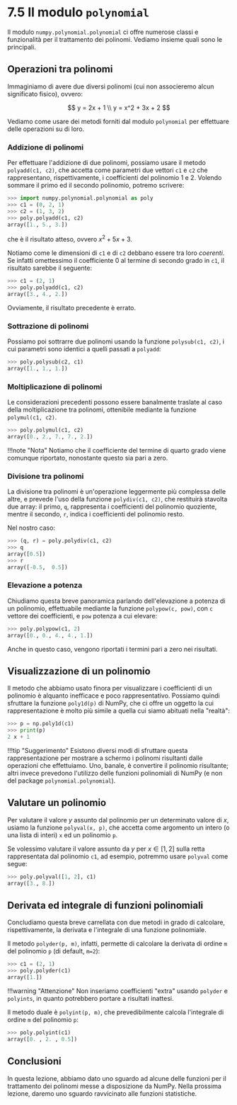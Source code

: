 # 7.5 Il modulo `polynomial`

Il modulo `numpy.polynomial.polynomial` ci offre numerose classi e funzionalità per il trattamento dei polinomi. Vediamo insieme quali sono le principali.

## Operazioni tra polinomi

Immaginiamo di avere due diversi polinomi (cui non associeremo alcun significato fisico), ovvero:

$$
y = 2x + 1 \\
y = x^2 + 3x + 2
$$

Vediamo come usare dei metodi forniti dal modulo `polynomial` per effettuare delle operazioni su di loro.

### Addizione di polinomi

Per effettuare l'addizione di due polinomi, possiamo usare il metodo `polyadd(c1, c2)`, che accetta come parametri due vettori `c1` e `c2` che rappresentano, rispettivamente, i coefficienti del polinomio 1 e 2. Volendo sommare il primo ed il secondo polinomio, potremo scrivere:

```py
>>> import numpy.polynomial.polynomial as poly
>>> c1 = (0, 2, 1)
>>> c2 = (1, 3, 2)
>>> poly.polyadd(c1, c2)
array([1., 5., 3.])
```

che è il risultato atteso, ovvero $x^2 + 5x + 3$.

Notiamo come le dimensioni di `c1` e di `c2` debbano essere tra loro *coerenti*. Se infatti omettessimo il coefficiente $0$ al termine di secondo grado in `c1`, il risultato sarebbe il seguente:

```py
>>> c1 = (2, 1)
>>> poly.polyadd(c1, c2)
array([3., 4., 2.])
```

Ovviamente, il risultato precedente è errato.

### Sottrazione di polinomi

Possiamo poi sottrarre due polinomi usando la funzione `polysub(c1, c2)`, i cui parametri sono identici a quelli passati a `polyadd`:

```py
>>> poly.polysub(c2, c1)
array([1., 1., 1.])
```

### Moltiplicazione di polinomi

Le considerazioni precedenti possono essere banalmente traslate al caso della moltiplicazione tra polinomi, ottenibile mediante la funzione `polymul(c1, c2)`.

```py
>>> poly.polymul(c1, c2)
array([0., 2., 7., 7., 2.])
```

!!!note "Nota"
    Notiamo che il coefficiente del termine di quarto grado viene comunque riportato, nonostante questo sia pari a zero.

### Divisione tra polinomi

La divisione tra polinomi è un'operazione leggermente più complessa delle altre, e prevede l'uso della funzione `polydiv(c1, c2)`, che restituirà stavolta due array: il primo, `q`, rappresenta i coefficienti del polinomio quoziente, mentre il secondo, `r`, indica i coefficienti del polinomio resto.

Nel nostro caso:

```py
>>> (q, r) = poly.polydiv(c1, c2)
>>> q
array([0.5])
>>> r
array([-0.5,  0.5])
```

### Elevazione a potenza

Chiudiamo questa breve panoramica parlando dell'elevazione a potenza di un polinomio, effettuabile mediante la funzione `polypow(c, pow)`, con `c` vettore dei coefficienti, e `pow` potenza a cui elevare:

```py
>>> poly.polypow(c1, 2)
array([0., 0., 4., 4., 1.])
```

Anche in questo caso, vengono riportati i termini pari a zero nei risultati.

## Visualizzazione di un polinomio

Il metodo che abbiamo usato finora per visualizzare i coefficienti di un polinomio è alquanto inefficace e poco rappresentativo. Possiamo quindi sfruttare la funzione `poly1d(p)` di NumPy, che ci offre un oggetto la cui rappresentazione è molto più simile a quella cui siamo abituati nella "realtà":

```py
>>> p = np.poly1d(c1)
>>> print(p)
2 x + 1
```

!!!tip "Suggerimento"
    Esistono diversi modi di sfruttare questa rappresentazione per mostrare a schermo i polinomi risultanti dalle operazioni che effettuiamo. Uno, banale, è convertire il polinomio risultante; altri invece prevedono l'utilizzo delle funzioni polinomiali di NumPy (e non del package `polynomial.polynomial`).

## Valutare un polinomio

Per valutare il valore $y$ assunto dal polinomio per un determinato valore di $x$, usiamo la funzione `polyval(x, p)`, che accetta come argomento un intero (o una lista di interi) `x` ed un polinomio `p`.

Se volessimo valutare il valore assunto da $y$ per $x \in [1, 2]$ sulla retta rappresentata dal polinomio `c1`, ad esempio, potremmo usare `polyval` come segue:

```py
>>> poly.polyval([1, 2], c1)
array([3., 8.])
```

## Derivata ed integrale di funzioni polinomiali

Concludiamo questa breve carrellata con due metodi in grado di calcolare, rispettivamente, la derivata e l'integrale di una funzione polinomiale.

Il metodo `polyder(p, m)`, infatti, permette di calcolare la derivata di ordine `m` del polinomio `p` (di default, `m=2`):

```py
>>> c1 = (2, 1)
>>> poly.polyder(c1)
array([1.])
```

!!!warning "Attenzione"
    Non inseriamo coefficienti "extra" usando `polyder` e `polyints`, in quanto potrebbero portare a risultati inattesi.

Il metodo duale è `polyint(p, m)`, che prevedibilmente calcola l'integrale di ordine `m` del polinomio `p`:

```py
>>> poly.polyint(c1)
array([0. , 2. , 0.5])
```

## Conclusioni

In questa lezione, abbiamo dato uno sguardo ad alcune delle funzioni per il trattamento dei polinomi messe a disposizione da NumPy. Nella prossima lezione, daremo uno sguardo ravvicinato alle funzioni statistiche.
